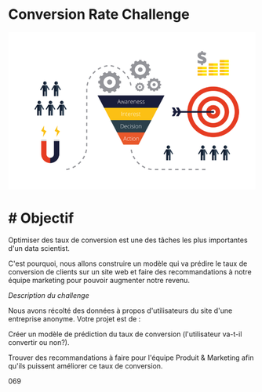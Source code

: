 # **Conversion Rate Challenge**

![](
https://github.com/abdessamad-ca/Portfolio-Data/blob/master/Conversion%20rate/tasa-de-conversion.png)

# **# Objectif**

Optimiser des taux de conversion est une des tâches les plus importantes d'un data scientist.

C'est pourquoi, nous allons construire un modèle qui va prédire le taux de conversion de clients sur un site web et faire des recommandations à notre équipe marketing pour pouvoir augmenter notre revenu.

*Description du challenge*

Nous avons récolté des données à propos d'utilisateurs du site d'une entreprise anonyme. Votre projet est de :

Créer un modèle de prédiction du taux de conversion (l'utilisateur va-t-il convertir ou non?).

Trouver des recommandations à faire pour l'équipe Produit & Marketing afin qu'ils puissent améliorer ce taux de conversion.

069
